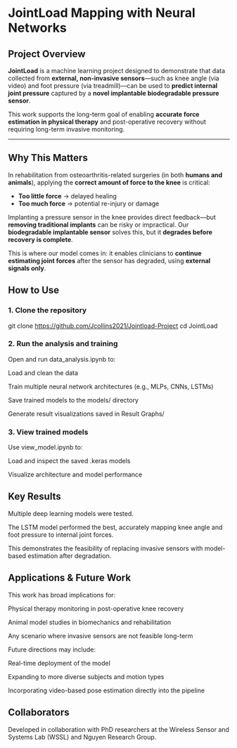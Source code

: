# JointLoad Mapping with Neural Networks

## Project Overview

**JointLoad** is a machine learning project designed to demonstrate that data collected from **external, non-invasive sensors**—such as knee angle (via video) and foot pressure (via treadmill)—can be used to **predict internal joint pressure** captured by a **novel implantable biodegradable pressure sensor**.

This work supports the long-term goal of enabling **accurate force estimation in physical therapy** and post-operative recovery without requiring long-term invasive monitoring.

---

## Why This Matters

In rehabilitation from osteoarthritis-related surgeries (in both **humans and animals**), applying the **correct amount of force to the knee** is critical:

- **Too little force** → delayed healing  
- **Too much force** → potential re-injury or damage  

Implanting a pressure sensor in the knee provides direct feedback—but **removing traditional implants** can be risky or impractical. Our **biodegradable implantable sensor** solves this, but it **degrades before recovery is complete**.

This is where our model comes in: it enables clinicians to **continue estimating joint forces** after the sensor has degraded, using **external signals only**.

## How to Use

### 1. Clone the repository

git clone https://github.com/Jcollins2021/Jointload-Project
cd JointLoad
### 2. Run the analysis and training
Open and run data_analysis.ipynb to:

Load and clean the data

Train multiple neural network architectures (e.g., MLPs, CNNs, LSTMs)

Save trained models to the models/ directory

Generate result visualizations saved in Result Graphs/

### 3. View trained models
Use view_model.ipynb to:

Load and inspect the saved .keras models

Visualize architecture and model performance

## Key Results
Multiple deep learning models were tested.

The LSTM model performed the best, accurately mapping knee angle and foot pressure to internal joint forces.

This demonstrates the feasibility of replacing invasive sensors with model-based estimation after degradation.

## Applications & Future Work
This work has broad implications for:

Physical therapy monitoring in post-operative knee recovery

Animal model studies in biomechanics and rehabilitation

Any scenario where invasive sensors are not feasible long-term

Future directions may include:

Real-time deployment of the model

Expanding to more diverse subjects and motion types

Incorporating video-based pose estimation directly into the pipeline

## Collaborators
Developed in collaboration with PhD researchers at the Wireless Sensor and Systems Lab (WSSL) and Nguyen Research Group.